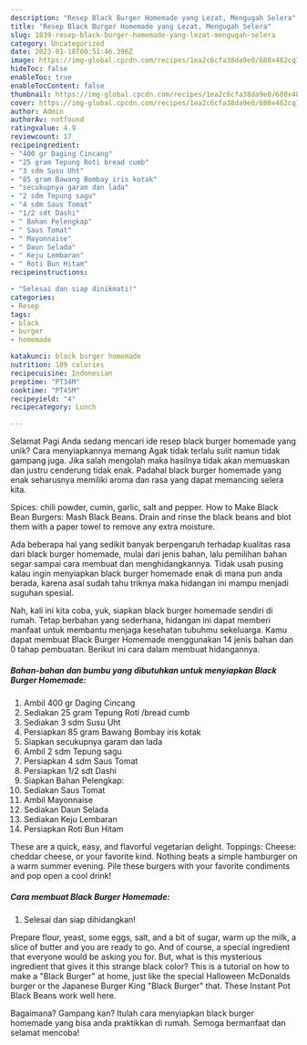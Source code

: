 ```yaml
---
description: "Resep Black Burger Homemade yang Lezat, Mengugah Selera"
title: "Resep Black Burger Homemade yang Lezat, Mengugah Selera"
slug: 1839-resep-black-burger-homemade-yang-lezat-mengugah-selera
category: Uncategorized
date: 2023-01-18T00:51:46.396Z
image: https://img-global.cpcdn.com/recipes/1ea2c6cfa38da9e0/680x482cq70/black-burger-homemade-foto-resep-utama.jpg
hideToc: false
enableToc: true
enableTocContent: false
thumbnail: https://img-global.cpcdn.com/recipes/1ea2c6cfa38da9e0/680x482cq70/black-burger-homemade-foto-resep-utama.jpg
cover: https://img-global.cpcdn.com/recipes/1ea2c6cfa38da9e0/680x482cq70/black-burger-homemade-foto-resep-utama.jpg
author: Admin
authorAv: notfound
ratingvalue: 4.9
reviewcount: 17
recipeingredient:
- "400 gr Daging Cincang"
- "25 gram Tepung Roti bread cumb"
- "3 sdm Susu Uht"
- "85 gram Bawang Bombay iris kotak"
- "secukupnya garam dan lada"
- "2 sdm Tepung sagu"
- "4 sdm Saus Tomat"
- "1/2 sdt Dashi"
- " Bahan Pelengkap"
- " Saus Tomat"
- " Mayonnaise"
- " Daun Selada"
- " Keju Lembaran"
- " Roti Bun Hitam"
recipeinstructions:

- "Selesai dan siap dinikmati!"
categories:
- Resep
tags:
- black
- burger
- homemade

katakunci: black burger homemade 
nutrition: 189 calories
recipecuisine: Indonesian
preptime: "PT34M"
cooktime: "PT45M"
recipeyield: "4"
recipecategory: Lunch

---
```



Selamat Pagi Anda sedang mencari ide resep black burger homemade yang unik? Cara menyiapkannya memang Agak tidak terlalu sulit namun tidak gampang juga. Jika salah mengolah maka hasilnya tidak akan memuaskan dan justru cenderung tidak enak. Padahal black burger homemade yang enak seharusnya memiliki aroma dan rasa yang dapat memancing selera kita.


Spices: chili powder, cumin, garlic, salt and pepper. How to Make Black Bean Burgers: Mash Black Beans. Drain and rinse the black beans and blot them with a paper towel to remove any extra moisture.

Ada beberapa hal yang sedikit banyak berpengaruh terhadap kualitas rasa dari black burger homemade, mulai dari jenis bahan, lalu pemilihan bahan segar sampai cara membuat dan menghidangkannya. Tidak usah pusing kalau ingin menyiapkan black burger homemade enak di mana pun anda berada, karena asal sudah tahu triknya maka hidangan ini mampu menjadi suguhan spesial.


Nah, kali ini kita coba, yuk, siapkan black burger homemade sendiri di rumah. Tetap berbahan yang sederhana, hidangan ini dapat memberi manfaat untuk membantu menjaga kesehatan tubuhmu sekeluarga. Kamu dapat membuat Black Burger Homemade menggunakan 14 jenis bahan dan 0 tahap pembuatan. Berikut ini cara dalam membuat hidangannya.

<!--inarticleads1-->

##### Bahan-bahan dan bumbu yang dibutuhkan untuk menyiapkan Black Burger Homemade:

1. Ambil 400 gr Daging Cincang
1. Sediakan 25 gram Tepung Roti /bread cumb
1. Sediakan 3 sdm Susu Uht
1. Persiapkan 85 gram Bawang Bombay iris kotak
1. Siapkan secukupnya garam dan lada
1. Ambil 2 sdm Tepung sagu
1. Persiapkan 4 sdm Saus Tomat
1. Persiapkan 1/2 sdt Dashi
1. Siapkan  Bahan Pelengkap:
1. Sediakan  Saus Tomat
1. Ambil  Mayonnaise
1. Sediakan  Daun Selada
1. Sediakan  Keju Lembaran
1. Persiapkan  Roti Bun Hitam


These are a quick, easy, and flavorful vegetarian delight. Toppings: Cheese: cheddar cheese, or your favorite kind. Nothing beats a simple hamburger on a warm summer evening. Pile these burgers with your favorite condiments and pop open a cool drink! 

<!--inarticleads2-->

##### Cara membuat Black Burger Homemade:


1. Selesai dan siap dihidangkan!

Prepare flour, yeast, some eggs, salt, and a bit of sugar, warm up the milk, a slice of butter and you are ready to go. And of course, a special ingredient that everyone would be asking you for. But, what is this mysterious ingredient that gives it this strange black color? This is a tutorial on how to make a &#34;Black Burger&#34; at home, just like the special Halloween McDonalds burger or the Japanese Burger King &#34;Black Burger&#34; that. These Instant Pot Black Beans work well here. 

Bagaimana? Gampang kan? Itulah cara menyiapkan black burger homemade yang bisa anda praktikkan di rumah. Semoga bermanfaat dan selamat mencoba!
